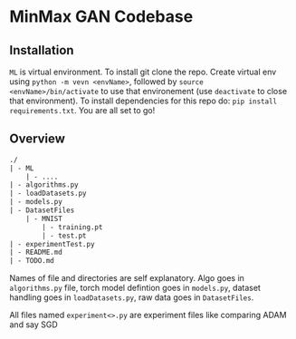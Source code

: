 # MinMax GAN Codebase

## Installation 

`ML` is virtual environment. To install git clone the repo. Create virtual env using `python -m vevn <envName>`, followed by `source <envName>/bin/activate` to use that environement (use `deactivate` to close that environment). To install dependencies for this repo do: `pip install requirements.txt`. You are all set to go!

## Overview

```txt
./
| - ML
    | - ....
| - algorithms.py
| - loadDatasets.py
| - models.py
| - DatasetFiles
    | - MNIST
        | - training.pt
        | - test.pt
| - experimentTest.py
| - README.md
| - TODO.md
```

Names of file and directories are self explanatory. Algo goes in `algorithms.py` file, torch model defintion goes in `models.py`, dataset handling goes in `loadDatasets.py`, raw data goes in `DatasetFiles`.

All files named `experiment<>.py` are experiment files like comparing ADAM and say SGD
